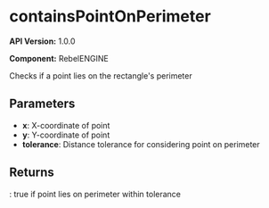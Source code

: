 # containsPointOnPerimeter

**API Version:** 1.0.0

**Component:** RebelENGINE

Checks if a point lies on the rectangle's perimeter

## Parameters

- **x**: X-coordinate of point
- **y**: Y-coordinate of point
- **tolerance**: Distance tolerance for considering point on perimeter

## Returns

: true if point lies on perimeter within tolerance

